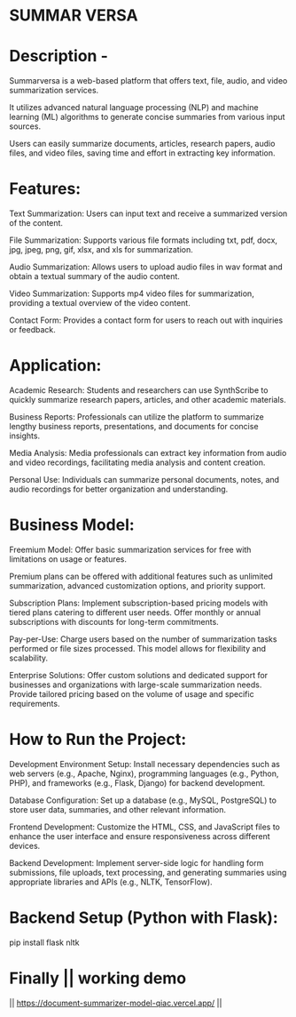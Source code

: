 #  SUMMAR VERSA # 

# Description -

Summarversa is a web-based platform that offers text, file, audio, and video summarization services.


It utilizes advanced natural language processing (NLP) and machine learning (ML) algorithms to generate concise summaries from various input sources. 


Users can easily summarize documents, articles, research papers, audio files, and video files, saving time and effort in extracting key information.


 # Features:
Text Summarization: Users can input text and receive a summarized version of the content.

File Summarization: Supports various file formats including txt, pdf, docx, jpg, jpeg, png, gif, xlsx, and xls for summarization.

Audio Summarization: Allows users to upload audio files in wav format and obtain a textual summary of the audio content.

Video Summarization: Supports mp4 video files for summarization, providing a textual overview of the video content.

Contact Form: Provides a contact form for users to reach out with inquiries or feedback.


# Application:
 Academic Research: Students and researchers can use SynthScribe to quickly summarize research papers, articles, and other academic materials.
 
Business Reports: Professionals can utilize the platform to summarize lengthy business reports, presentations, and documents for concise insights.

Media Analysis: Media professionals can extract key information from audio and video recordings, facilitating media analysis and content creation.

Personal Use: Individuals can summarize personal documents, notes, and audio recordings for better organization and understanding.

 # Business Model:
Freemium Model: Offer basic summarization services for free with limitations on usage or features. 

Premium plans can be offered with additional features such as unlimited summarization, advanced customization options, and priority support.

Subscription Plans: Implement subscription-based pricing models with tiered plans catering to different user needs. Offer monthly or annual subscriptions with discounts for long-term commitments.

Pay-per-Use: Charge users based on the number of summarization tasks performed or file sizes processed. This model allows for flexibility and scalability.

Enterprise Solutions: Offer custom solutions and dedicated support for businesses and organizations with large-scale summarization needs. Provide tailored pricing based on the volume of usage and specific requirements.

# How to Run the Project:
Development Environment Setup: Install necessary dependencies such as web servers (e.g., Apache, Nginx), programming languages (e.g., Python, PHP), and frameworks (e.g., Flask, Django) for backend development.

Database Configuration: Set up a database (e.g., MySQL, PostgreSQL) to store user data, summaries, and other relevant information.

Frontend Development: Customize the HTML, CSS, and JavaScript files to enhance the user interface and ensure responsiveness across different devices.

Backend Development: Implement server-side logic for handling form submissions, file uploads, text processing, and generating summaries using appropriate libraries and APIs (e.g., NLTK, TensorFlow).

# Backend Setup (Python with Flask):
 
 pip install flask nltk

# Finally || working demo 
 || https://document-summarizer-model-qiac.vercel.app/  ||
















